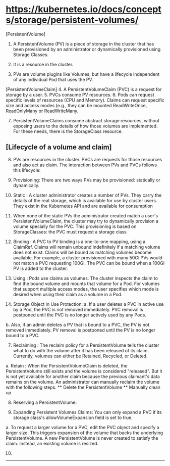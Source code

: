 # https://kubernetes.io/docs/concepts/storage/persistent-volumes/

[PersistentVolume]
1. A PersistentVolume (PV) is a piece of storage in the cluster that has been provisioned by an administrator or dynamically provisioned using Storage Classes.

2. It is a resource in the cluster.

3.  PVs are volume plugins like Volumes, but have a lifecycle independent of any individual Pod that uses the PV.

[PersistentVolumeClaim]
4. A PersistentVolumeClaim (PVC) is a request for storage by a user. 
5. PVCs consume PV resources.
6. Pods can request specific levels of resources (CPU and Memory). Claims can request specific size and access modes (e.g., they can be mounted ReadWriteOnce, ReadOnlyMany or ReadWriteMany.

7. PersistentVolumeClaims  consume abstract storage resources, without exposing users to the details of how those volumes are implemented. For these needs, there is the StorageClass resource.

[Lifecycle of a volume and claim]
---
8. PVs are resources in the cluster. PVCs are requests for those resources and also act as claim. The interaction between PVs and PVCs follows this lifecycle:

1. Provisioning: There are two ways PVs may be provisioned: statically or dynamically.

2. Static : A cluster administrator creates a number of PVs. They carry the details of the real storage, which is available for use by cluster users. They exist in the Kubernetes API and are available for consumption

3. When none of the static PVs the administrator created match a user's PersistentVolumeClaim, the cluster may try to dynamically provision a volume specially for the PVC. This provisioning is based on StorageClasses: the PVC must request a storage class

4. Binding : A PVC to PV binding is a one-to-one mapping, using a ClaimRef. Claims will remain unbound indefinitely if a matching volume does not exist. Claims will be bound as matching volumes become available. For example, a cluster provisioned with many 50Gi PVs would not match a PVC requesting 100Gi. The PVC can be bound when a 100Gi PV is added to the cluster.

5. Using : Pods use claims as volumes. The cluster inspects the claim to find the bound volume and mounts that volume for a Pod. For volumes that support multiple access modes, the user specifies which mode is desired when using their claim as a volume in a Pod.

6. Storage Object in Use Protection: 
a. If a user deletes a PVC in active use by a Pod, the PVC is not removed immediately. PVC removal is postponed until the PVC is no longer actively used by any Pods.

b. Also, if an admin deletes a PV that is bound to a PVC, the PV is not removed immediately. PV removal is postponed until the PV is no longer bound to a PVC.

7. Reclaiming : The reclaim policy for a PersistentVolume tells the cluster what to do with the volume after it has been released of its claim. Currently, volumes can either be Retained, Recycled, or Deleted.

a. Retain : When the PersistentVolumeClaim is deleted, the PersistentVolume still exists and the volume is considered "released". But it is not yet available for another claim because the previous claimant's data remains on the volume. An administrator can manually reclaim the volume with the following steps.
** Delete the PersistentVolume
** Manually clean up 

8. Reserving a PersistentVolume: 

9. Expanding Persistent Volumes Claims: You can only expand a PVC if its storage class's allowVolumeExpansion field is set to true.

a. To request a larger volume for a PVC, edit the PVC object and specify a larger size. This triggers expansion of the volume that backs the underlying PersistentVolume. A new PersistentVolume is never created to satisfy the claim. Instead, an existing volume is resized.

10. 

---

